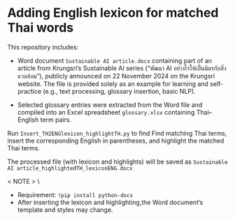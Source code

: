 # Adding English lexicon for matched Thai words

This repository includes:
* Word document `Sustainable AI article.docx` containing part of an article from Krungsri’s Sustainable AI series (“พัฒนา AI อย่างไรให้เป็นมิตรกับสิ่งแวดล้อม”), publicly announced on 22 November 2024 on the Krungsri website. 
The file is provided solely as an example for learning and self-practice (e.g., text processing, glossary insertion, basic NLP).

* Selected glossary entries were extracted from the Word file and compiled into an Excel spreadsheet `glossary.xlsx` containing Thai–English term pairs.

Run `Insert_TH2ENGlexicon_highlightTH.py` to find Find matching Thai terms, insert the corresponding English in parentheses, and highlight the matched Thai terms. 

The processed file (with lexicon and highlights) will be saved as `Sustainable AI article_highlightedTH_lexiconENG.docx`
 
< NOTE > \
* Requirement: `!pip install python-docx`
* After inserting the lexicon and highlighting,the Word document’s template and styles may change.

